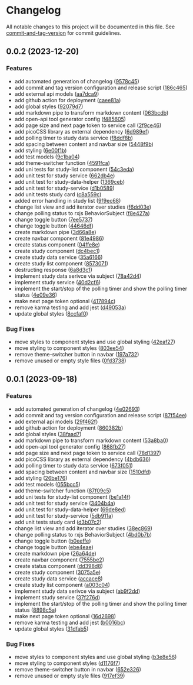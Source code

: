 # Changelog

All notable changes to this project will be documented in this file. See [commit-and-tag-version](https://github.com/absolute-version/commit-and-tag-version) for commit guidelines.

## 0.0.2 (2023-12-20)

### Features

- add automated generation of changelog ([9578c45](https://github.com/Jos-Flock/my-tomorrows-test/commit/9578c454cccc4321c47fd38eb5af9d06caac4ada))
- add commit and tag version configuration and release script ([186c465](https://github.com/Jos-Flock/my-tomorrows-test/commit/186c465bfd9cbac56aed05f7b33bcded2d024701))
- add external api models ([aa7dca9](https://github.com/Jos-Flock/my-tomorrows-test/commit/aa7dca9671621a439d7e3872c5ea939b515ee819))
- add github action for deployment ([caee81a](https://github.com/Jos-Flock/my-tomorrows-test/commit/caee81a7ffd05e9acbb2d98ef2274aad17186352))
- add global styles ([92079d7](https://github.com/Jos-Flock/my-tomorrows-test/commit/92079d7f639899306a1e9d85e932935d5ad12721))
- add markdown pipe to transform markdown content ([063bcdb](https://github.com/Jos-Flock/my-tomorrows-test/commit/063bcdbe0f14ab84788e5cc4f77825a8bf5789e7))
- add open-api tool generator config ([f485605](https://github.com/Jos-Flock/my-tomorrows-test/commit/f48560583796b7bad0b7eb88c3a744bd2ac16c21))
- add page size and next page token to service call ([2f9ce46](https://github.com/Jos-Flock/my-tomorrows-test/commit/2f9ce4623744519e7ad7cf968ce5e338f83ac831))
- add picoCSS library as external dependency ([6d989ef](https://github.com/Jos-Flock/my-tomorrows-test/commit/6d989ef59435512468d0685913b3e6cda4b1e113))
- add polling timer to study data service ([f8ddf8b](https://github.com/Jos-Flock/my-tomorrows-test/commit/f8ddf8beaf6c4e63cd68f706d47e5f72c7a6af77))
- add spacing between content and navbar size ([5448f9b](https://github.com/Jos-Flock/my-tomorrows-test/commit/5448f9b48168e539ed653f485cf534311cb7d6dd))
- add styling ([6e00f1b](https://github.com/Jos-Flock/my-tomorrows-test/commit/6e00f1b3c5f61b506da966d258dbecf172d0fcd2))
- add test models ([9c1ba04](https://github.com/Jos-Flock/my-tomorrows-test/commit/9c1ba0437bd764efd4cc3ed3aef9b3e1d6e20c21))
- add theme-switcher function ([4591fca](https://github.com/Jos-Flock/my-tomorrows-test/commit/4591fca10eb684850c1089b792f4dd99e0a26014))
- add uni tests for study-list component ([54c3eda](https://github.com/Jos-Flock/my-tomorrows-test/commit/54c3edabfb796512476beb3ab4f84d288efabff1))
- add unit test for study service ([662db4e](https://github.com/Jos-Flock/my-tomorrows-test/commit/662db4e43e108350bd31a02a2971d75fd100379e))
- add unit test for study-data-helper ([1369ceb](https://github.com/Jos-Flock/my-tomorrows-test/commit/1369cebae7eb2c4d515f50b54ff675883b43d563))
- add unit test for study-service ([d1b0589](https://github.com/Jos-Flock/my-tomorrows-test/commit/d1b05898e46cd33899f540ba3e7c6b0f2a9180ab))
- add unit tests study card ([c8a559c](https://github.com/Jos-Flock/my-tomorrows-test/commit/c8a559ce7498d3174efcd89c43ae0f0e13a24670))
- added error handling in study list ([9f9ec68](https://github.com/Jos-Flock/my-tomorrows-test/commit/9f9ec682a7e9930c707a0ea5b1a8ca844709b582))
- change list view and add iterator over studies ([f6dd03e](https://github.com/Jos-Flock/my-tomorrows-test/commit/f6dd03e428a0b11ab67c563b190d8553b7d8d45f))
- change polling status to rxjs BehaviorSubject ([f8e427a](https://github.com/Jos-Flock/my-tomorrows-test/commit/f8e427a41be44a1670851ac53cf1e494c5fd09d5))
- change toggle button ([7ee5737](https://github.com/Jos-Flock/my-tomorrows-test/commit/7ee57374ee47db6e262589775790c8ff1594a3ca))
- change toggle button ([44646df](https://github.com/Jos-Flock/my-tomorrows-test/commit/44646df01df7a02258ebbff0fbfd743ef746e751))
- create markdown pipe ([3d66a8e](https://github.com/Jos-Flock/my-tomorrows-test/commit/3d66a8e8d908a72ac1d18f4626d65ff6d5888e27))
- create navbar component ([81e4986](https://github.com/Jos-Flock/my-tomorrows-test/commit/81e4986b8ace4713a72f7aa9d34bf3001b30dc85))
- create status component ([04ffe8e](https://github.com/Jos-Flock/my-tomorrows-test/commit/04ffe8ebe9a9bdb2df5a2e8bc7b019b4549c3918))
- create study component ([dc4bec1](https://github.com/Jos-Flock/my-tomorrows-test/commit/dc4bec1a55d27b421ff26ebf89a8915aabefc34d))
- create study data service ([35a6166](https://github.com/Jos-Flock/my-tomorrows-test/commit/35a61662ea67d0602fa2cbc722f828868eb48462))
- create study list component ([8573071](https://github.com/Jos-Flock/my-tomorrows-test/commit/8573071ea6bb29dab4f7602b03ececf0b6de7485))
- destructing response ([6a8d3c1](https://github.com/Jos-Flock/my-tomorrows-test/commit/6a8d3c13d29f2cb6ce657287a48312053c78dbe8))
- implement study data serivce via subject ([78a42d4](https://github.com/Jos-Flock/my-tomorrows-test/commit/78a42d40328bd25862cb8114ad8b18df64c75dfb))
- implement study service ([40d2cf6](https://github.com/Jos-Flock/my-tomorrows-test/commit/40d2cf61e563b28098d680175c9210c5949dc081))
- implement the start/stop of the polling timer and show the polling timer status ([4e09e36](https://github.com/Jos-Flock/my-tomorrows-test/commit/4e09e3645b07f58124062796882ffaa886d92fcf))
- make next page token optional ([417894c](https://github.com/Jos-Flock/my-tomorrows-test/commit/417894c1f7cc7c3ec0b5591ad7b450df1e67216d))
- remove karma testing and add jest ([d49053a](https://github.com/Jos-Flock/my-tomorrows-test/commit/d49053a368e84aa124855ca02649989e8a477541))
- update global styles ([8ccfaf0](https://github.com/Jos-Flock/my-tomorrows-test/commit/8ccfaf0489708878214d861cd1575be0c85b533f))

### Bug Fixes

- move styles to component styles and use global styling ([42eaf27](https://github.com/Jos-Flock/my-tomorrows-test/commit/42eaf278a1e702baa7b860c1b1e204eb313de35c))
- move styling to component styles ([803ee54](https://github.com/Jos-Flock/my-tomorrows-test/commit/803ee542c1e5ecbd29aa50b49f6cff32ac349c0e))
- remove theme-switcher button in navbar ([197a732](https://github.com/Jos-Flock/my-tomorrows-test/commit/197a73234c7c9454a0f7eccb22ad1e8f74ff4717))
- remove unused or empty style files ([0fd3738](https://github.com/Jos-Flock/my-tomorrows-test/commit/0fd3738554b0fd68befab79462ff56e8c33fd681))

## 0.0.1 (2023-09-18)

### Features

- add automated generation of changelog ([4e02693](https://github.com/Jos-Flock/my-tomorrows-test/commit/4e026935c228ccaec42864489b13ca8020f75d12))
- add commit and tag version configuration and release script ([87f54ee](https://github.com/Jos-Flock/my-tomorrows-test/commit/87f54eec65fd8a6cda22d05a76f2610f05e853de))
- add external api models ([29f462f](https://github.com/Jos-Flock/my-tomorrows-test/commit/29f462fa17263805537ce9b60cff4aa3987eb6fa))
- add github action for deployment ([860382b](https://github.com/Jos-Flock/my-tomorrows-test/commit/860382bc38085641ab304f935b75e5ccf7bae3e3))
- add global styles ([38faad7](https://github.com/Jos-Flock/my-tomorrows-test/commit/38faad7244937a1861bb48db256e3ade922df585))
- add markdown pipe to transform markdown content ([53a8ba0](https://github.com/Jos-Flock/my-tomorrows-test/commit/53a8ba04d569de6176d81bcc44a370966d5c657b))
- add open-api tool generator config ([868fb27](https://github.com/Jos-Flock/my-tomorrows-test/commit/868fb278e43b3ec8d5eef19a7842cd39c1fa6aad))
- add page size and next page token to service call ([78d1397](https://github.com/Jos-Flock/my-tomorrows-test/commit/78d1397b4604bb6acde54edc4768711d4fc4928a))
- add picoCSS library as external dependency ([4bdb636](https://github.com/Jos-Flock/my-tomorrows-test/commit/4bdb63622c5397d215af9fb12f31455b279e9c21))
- add polling timer to study data service ([673f051](https://github.com/Jos-Flock/my-tomorrows-test/commit/673f051ffa6a8f13897cb006aa31d75bf2355942))
- add spacing between content and navbar size ([1510dfd](https://github.com/Jos-Flock/my-tomorrows-test/commit/1510dfd275486cd978d5920c5869043c5b37cb9c))
- add styling ([26be176](https://github.com/Jos-Flock/my-tomorrows-test/commit/26be176ba68c41b6667bfb040e2b3026b0bb38cb))
- add test models ([055bcc5](https://github.com/Jos-Flock/my-tomorrows-test/commit/055bcc5db83d581f48acb9901da3722dac77c9f5))
- add theme-switcher function ([87f09c5](https://github.com/Jos-Flock/my-tomorrows-test/commit/87f09c502818caeefef364bb207fb6a9f79ee86d))
- add uni tests for study-list component ([be1a14f](https://github.com/Jos-Flock/my-tomorrows-test/commit/be1a14f75f89333e074ad1302d41a45efbc1bff8))
- add unit test for study service ([3404b4a](https://github.com/Jos-Flock/my-tomorrows-test/commit/3404b4a4e947f250a2bf4bab047067b808a91353))
- add unit test for study-data-helper ([69de8ed](https://github.com/Jos-Flock/my-tomorrows-test/commit/69de8ed1b5813c45fcd8a571e8e19bac74779d46))
- add unit test for study-service ([5db911a](https://github.com/Jos-Flock/my-tomorrows-test/commit/5db911ad8753f65bdc7963ae7f4a8050df98b8f5))
- add unit tests study card ([d3b07c2](https://github.com/Jos-Flock/my-tomorrows-test/commit/d3b07c21ae8c630042e3be94cb0beca2b3e36a37))
- change list view and add iterator over studies ([38ec869](https://github.com/Jos-Flock/my-tomorrows-test/commit/38ec8690dc68d134be615d18ff98015c9bf6ae13))
- change polling status to rxjs BehaviorSubject ([4bd0b7b](https://github.com/Jos-Flock/my-tomorrows-test/commit/4bd0b7b8c04ecd9923ef18a205ba5fe7aca08cd0))
- change toggle button ([b0eeffe](https://github.com/Jos-Flock/my-tomorrows-test/commit/b0eeffedf6dd112bd64f965ddc0dc221c77791d9))
- change toggle button ([ebe4eae](https://github.com/Jos-Flock/my-tomorrows-test/commit/ebe4eae6db974265cd98c52d0b13233bec5160a7))
- create markdown pipe ([26a64de](https://github.com/Jos-Flock/my-tomorrows-test/commit/26a64de78cbef8f40f3c40098498767160a5d5b2))
- create navbar component ([7555be2](https://github.com/Jos-Flock/my-tomorrows-test/commit/7555be2a34118f1e4e87d01d6ffd06f8a725abef))
- create status component ([dd398d8](https://github.com/Jos-Flock/my-tomorrows-test/commit/dd398d8c42170d31f4e75970fdcbe49a98b54248))
- create study component ([3075a5e](https://github.com/Jos-Flock/my-tomorrows-test/commit/3075a5e2a47eb134f43db41726c7912defd3efab))
- create study data service ([accace8](https://github.com/Jos-Flock/my-tomorrows-test/commit/accace8dcc786cdabb88b2c21d265572520d447d))
- create study list component ([a003c04](https://github.com/Jos-Flock/my-tomorrows-test/commit/a003c04ace3bc41cc3cd7ed910fe18efc61ea673))
- implement study data serivce via subject ([ab9f2dd](https://github.com/Jos-Flock/my-tomorrows-test/commit/ab9f2ddf53bf2b00dc0825d06754d8f4f66e4011))
- implement study service ([37f276d](https://github.com/Jos-Flock/my-tomorrows-test/commit/37f276d3d36ae92abda5884d6342d7d5c8f08249))
- implement the start/stop of the polling timer and show the polling timer status ([8898c5a](https://github.com/Jos-Flock/my-tomorrows-test/commit/8898c5a80c1d1cb5cc1ebe0fc66f2dc074f47176))
- make next page token optional ([16d2698](https://github.com/Jos-Flock/my-tomorrows-test/commit/16d2698f6dfb110d993b1cc56b0c73189395e6aa))
- remove karma testing and add jest ([b0016bc](https://github.com/Jos-Flock/my-tomorrows-test/commit/b0016bc1c0c705e0c633e48dda16361bdf4af2bd))
- update global styles ([31dfab5](https://github.com/Jos-Flock/my-tomorrows-test/commit/31dfab5a757240aa285647640fd526040676ee1c))

### Bug Fixes

- move styles to component styles and use global styling ([b3e8e56](https://github.com/Jos-Flock/my-tomorrows-test/commit/b3e8e5625133529909219f530c14096a37008d30))
- move styling to component styles ([d1176f7](https://github.com/Jos-Flock/my-tomorrows-test/commit/d1176f7b44d2c899d46143d5d299bdee4742e437))
- remove theme-switcher button in navbar ([652e326](https://github.com/Jos-Flock/my-tomorrows-test/commit/652e3262349aad8c5b39c7cad7ad99c67e809a59))
- remove unused or empty style files ([917ef39](https://github.com/Jos-Flock/my-tomorrows-test/commit/917ef39a85a11fb39483ff09228cc7c52f0cb672))

